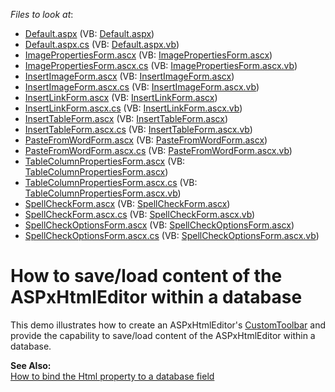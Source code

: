 <!-- default file list -->
*Files to look at*:

* [Default.aspx](./CS/WebSite/Default.aspx) (VB: [Default.aspx](./VB/WebSite/Default.aspx))
* [Default.aspx.cs](./CS/WebSite/Default.aspx.cs) (VB: [Default.aspx.vb](./VB/WebSite/Default.aspx.vb))
* [ImagePropertiesForm.ascx](./CS/WebSite/DevExpress/ASPxHtmlEditorForms/ImagePropertiesForm.ascx) (VB: [ImagePropertiesForm.ascx](./VB/WebSite/DevExpress/ASPxHtmlEditorForms/ImagePropertiesForm.ascx))
* [ImagePropertiesForm.ascx.cs](./CS/WebSite/DevExpress/ASPxHtmlEditorForms/ImagePropertiesForm.ascx.cs) (VB: [ImagePropertiesForm.ascx.vb](./VB/WebSite/DevExpress/ASPxHtmlEditorForms/ImagePropertiesForm.ascx.vb))
* [InsertImageForm.ascx](./CS/WebSite/DevExpress/ASPxHtmlEditorForms/InsertImageForm.ascx) (VB: [InsertImageForm.ascx](./VB/WebSite/DevExpress/ASPxHtmlEditorForms/InsertImageForm.ascx))
* [InsertImageForm.ascx.cs](./CS/WebSite/DevExpress/ASPxHtmlEditorForms/InsertImageForm.ascx.cs) (VB: [InsertImageForm.ascx.vb](./VB/WebSite/DevExpress/ASPxHtmlEditorForms/InsertImageForm.ascx.vb))
* [InsertLinkForm.ascx](./CS/WebSite/DevExpress/ASPxHtmlEditorForms/InsertLinkForm.ascx) (VB: [InsertLinkForm.ascx](./VB/WebSite/DevExpress/ASPxHtmlEditorForms/InsertLinkForm.ascx))
* [InsertLinkForm.ascx.cs](./CS/WebSite/DevExpress/ASPxHtmlEditorForms/InsertLinkForm.ascx.cs) (VB: [InsertLinkForm.ascx.vb](./VB/WebSite/DevExpress/ASPxHtmlEditorForms/InsertLinkForm.ascx.vb))
* [InsertTableForm.ascx](./CS/WebSite/DevExpress/ASPxHtmlEditorForms/InsertTableForm.ascx) (VB: [InsertTableForm.ascx](./VB/WebSite/DevExpress/ASPxHtmlEditorForms/InsertTableForm.ascx))
* [InsertTableForm.ascx.cs](./CS/WebSite/DevExpress/ASPxHtmlEditorForms/InsertTableForm.ascx.cs) (VB: [InsertTableForm.ascx.vb](./VB/WebSite/DevExpress/ASPxHtmlEditorForms/InsertTableForm.ascx.vb))
* [PasteFromWordForm.ascx](./CS/WebSite/DevExpress/ASPxHtmlEditorForms/PasteFromWordForm.ascx) (VB: [PasteFromWordForm.ascx](./VB/WebSite/DevExpress/ASPxHtmlEditorForms/PasteFromWordForm.ascx))
* [PasteFromWordForm.ascx.cs](./CS/WebSite/DevExpress/ASPxHtmlEditorForms/PasteFromWordForm.ascx.cs) (VB: [PasteFromWordForm.ascx.vb](./VB/WebSite/DevExpress/ASPxHtmlEditorForms/PasteFromWordForm.ascx.vb))
* [TableColumnPropertiesForm.ascx](./CS/WebSite/DevExpress/ASPxHtmlEditorForms/TableColumnPropertiesForm.ascx) (VB: [TableColumnPropertiesForm.ascx](./VB/WebSite/DevExpress/ASPxHtmlEditorForms/TableColumnPropertiesForm.ascx))
* [TableColumnPropertiesForm.ascx.cs](./CS/WebSite/DevExpress/ASPxHtmlEditorForms/TableColumnPropertiesForm.ascx.cs) (VB: [TableColumnPropertiesForm.ascx.vb](./VB/WebSite/DevExpress/ASPxHtmlEditorForms/TableColumnPropertiesForm.ascx.vb))
* [SpellCheckForm.ascx](./CS/WebSite/DevExpress/ASPxSpellCheckerForms/SpellCheckForm.ascx) (VB: [SpellCheckForm.ascx](./VB/WebSite/DevExpress/ASPxSpellCheckerForms/SpellCheckForm.ascx))
* [SpellCheckForm.ascx.cs](./CS/WebSite/DevExpress/ASPxSpellCheckerForms/SpellCheckForm.ascx.cs) (VB: [SpellCheckForm.ascx.vb](./VB/WebSite/DevExpress/ASPxSpellCheckerForms/SpellCheckForm.ascx.vb))
* [SpellCheckOptionsForm.ascx](./CS/WebSite/DevExpress/ASPxSpellCheckerForms/SpellCheckOptionsForm.ascx) (VB: [SpellCheckOptionsForm.ascx](./VB/WebSite/DevExpress/ASPxSpellCheckerForms/SpellCheckOptionsForm.ascx))
* [SpellCheckOptionsForm.ascx.cs](./CS/WebSite/DevExpress/ASPxSpellCheckerForms/SpellCheckOptionsForm.ascx.cs) (VB: [SpellCheckOptionsForm.ascx.vb](./VB/WebSite/DevExpress/ASPxSpellCheckerForms/SpellCheckOptionsForm.ascx.vb))
<!-- default file list end -->
# How to save/load content of the ASPxHtmlEditor within a database


<p>This demo illustrates how to create an ASPxHtmlEditor's <a href="http://documentation.devexpress.com/#AspNet/DevExpressWebASPxHtmlEditorCustomToolbarMembersTopicAll">CustomToolbar</a> and provide the capability to save/load content of the ASPxHtmlEditor within a database.</p><p><strong>See Also:</strong><br />
<a href="https://www.devexpress.com/Support/Center/p/E377">How to bind the Html property to a database field</a></p>

<br/>


